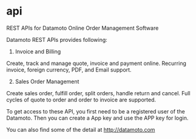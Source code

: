 api
===

REST APIs for Datamoto Online Order Management Software

Datamoto REST APIs provides following: 

1. Invoice and Billing

Create, track and manage quote, invoice and payment online. Recurring invoice, foreign currency, PDF, and Email support. 

2. Sales Order Management 

Create sales order, fulfill order, split orders, handle return and cancel. Full cycles of quote to order and order to invoice are supported. 


To get access to these API, you first need to be a registered user of the Datamoto. Then you can create a App key and use the APP key for login.

You can also find some of the detail at http://datamoto.com
